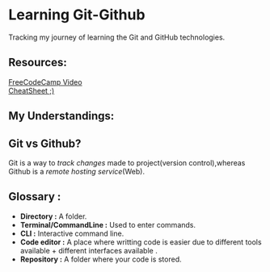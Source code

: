 # **Learning Git-Github**
Tracking my journey of learning the Git and GitHub technologies.

**Resources:**
----------

[FreeCodeCamp Video](https://youtu.be/RGOj5yH7evk)   
[CheatSheet ;)](https://education.github.com/git-cheat-sheet-education.pdf)

**My Understandings:**
----------------------

## Git vs Github? 

Git is a way to *track changes* made to project(version control),whereas Github is a *remote hosting service*(Web).

## Glossary :

* **Directory :**  A folder.
* **Terminal/CommandLine :** Used to enter commands.
* **CLI :** Interactive command line.
* **Code editor :** A place where writting code is easier due to different tools available + different interfaces available .
* **Repository :** A folder where your code is stored.
